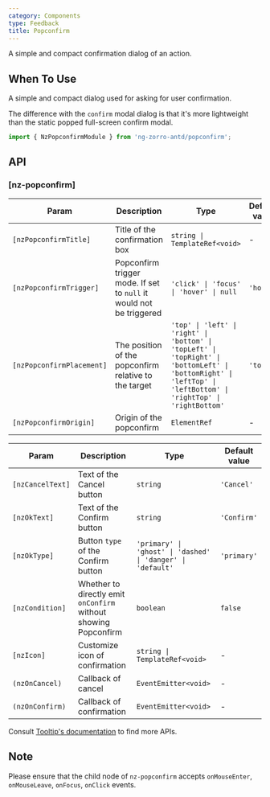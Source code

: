 ```yaml
---
category: Components
type: Feedback
title: Popconfirm
---
```


A simple and compact confirmation dialog of an action.

## When To Use

A simple and compact dialog used for asking for user confirmation.

The difference with the `confirm` modal dialog is that it's more lightweight than the static popped full-screen confirm modal.

```ts
import { NzPopconfirmModule } from 'ng-zorro-antd/popconfirm';
```

## API

### [nz-popconfirm]

| Param | Description | Type | Default value |
| ----- | ----------- | ---- | ------------- |
| `[nzPopconfirmTitle]` | Title of the confirmation box | `string \| TemplateRef<void>` | - |
| `[nzPopconfirmTrigger]` | Popconfirm trigger mode. If set to `null` it would not be triggered | `'click' \| 'focus' \| 'hover' \| null` | `'hover'` |
| `[nzPopconfirmPlacement]` | The position of the popconfirm relative to the target | `'top' \| 'left' \| 'right' \| 'bottom' \| 'topLeft' \| 'topRight' \| 'bottomLeft' \| 'bottomRight' \| 'leftTop' \| 'leftBottom' \| 'rightTop' \| 'rightBottom'` | `'top'` |
| `[nzPopconfirmOrigin]` | Origin of the popconfirm | `ElementRef` | - |


| Param | Description | Type | Default value |
| ----- | ----------- | ---- | ------------- |
| `[nzCancelText]` | Text of the Cancel button | `string` | `'Cancel'` |
| `[nzOkText]` | Text of the Confirm button | `string` | `'Confirm'` |
| `[nzOkType]` | Button `type` of the Confirm button | `'primary' \| 'ghost' \| 'dashed' \| 'danger' \| 'default'` | `'primary'` |
| `[nzCondition]` | Whether to directly emit `onConfirm` without showing Popconfirm | `boolean` | `false` |
| `[nzIcon]` | Customize icon of confirmation  | `string \| TemplateRef<void>` | - |
| `(nzOnCancel)` | Callback of cancel | `EventEmitter<void>` | - |
| `(nzOnConfirm)` | Callback of confirmation | `EventEmitter<void>` | - |

Consult [Tooltip's documentation](/components/tooltip/en#api) to find more APIs.

## Note

Please ensure that the child node of `nz-popconfirm` accepts `onMouseEnter`, `onMouseLeave`, `onFocus`, `onClick` events.
